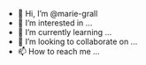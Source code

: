 - 👋 Hi, I’m @marie-grall
- 👀 I’m interested in ...
- 🌱 I’m currently learning ...
- 💞️ I’m looking to collaborate on ...
- 📫 How to reach me ...

<!---
marie-grall/marie-grall is a ✨ special ✨ repository because its `README.md` (this file) appears on your GitHub profile.
You can click the Preview link to take a look at your changes.
--->
